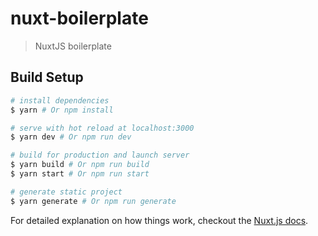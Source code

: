 # nuxt-boilerplate

> NuxtJS boilerplate

## Build Setup

``` bash
# install dependencies
$ yarn # Or npm install

# serve with hot reload at localhost:3000
$ yarn dev # Or npm run dev

# build for production and launch server
$ yarn build # Or npm run build
$ yarn start # Or npm run start

# generate static project
$ yarn generate # Or npm run generate
```

For detailed explanation on how things work, checkout the [Nuxt.js docs](https://github.com/nuxt/nuxt.js).

